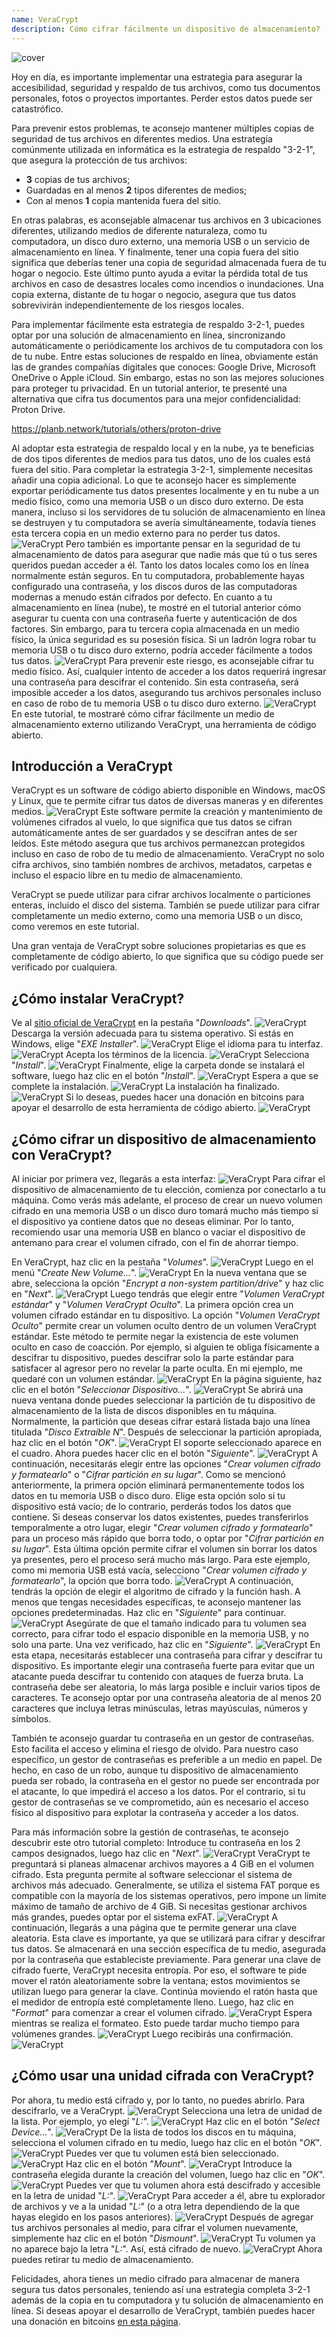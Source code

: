 ```yaml
---
name: VeraCrypt
description: Cómo cifrar fácilmente un dispositivo de almacenamiento?
---
```

![cover](assets/cover.webp)

Hoy en día, es importante implementar una estrategia para asegurar la accesibilidad, seguridad y respaldo de tus archivos, como tus documentos personales, fotos o proyectos importantes. Perder estos datos puede ser catastrófico.

Para prevenir estos problemas, te aconsejo mantener múltiples copias de seguridad de tus archivos en diferentes medios. Una estrategia comúnmente utilizada en informática es la estrategia de respaldo "3-2-1", que asegura la protección de tus archivos:
- **3** copias de tus archivos;
- Guardadas en al menos **2** tipos diferentes de medios;
- Con al menos **1** copia mantenida fuera del sitio.

En otras palabras, es aconsejable almacenar tus archivos en 3 ubicaciones diferentes, utilizando medios de diferente naturaleza, como tu computadora, un disco duro externo, una memoria USB o un servicio de almacenamiento en línea. Y finalmente, tener una copia fuera del sitio significa que deberías tener una copia de seguridad almacenada fuera de tu hogar o negocio. Este último punto ayuda a evitar la pérdida total de tus archivos en caso de desastres locales como incendios o inundaciones. Una copia externa, distante de tu hogar o negocio, asegura que tus datos sobrevivirán independientemente de los riesgos locales.

Para implementar fácilmente esta estrategia de respaldo 3-2-1, puedes optar por una solución de almacenamiento en línea, sincronizando automáticamente o periódicamente los archivos de tu computadora con los de tu nube. Entre estas soluciones de respaldo en línea, obviamente están las de grandes compañías digitales que conoces: Google Drive, Microsoft OneDrive o Apple iCloud. Sin embargo, estas no son las mejores soluciones para proteger tu privacidad. En un tutorial anterior, te presenté una alternativa que cifra tus documentos para una mejor confidencialidad: Proton Drive.

https://planb.network/tutorials/others/proton-drive

Al adoptar esta estrategia de respaldo local y en la nube, ya te beneficias de dos tipos diferentes de medios para tus datos, uno de los cuales está fuera del sitio. Para completar la estrategia 3-2-1, simplemente necesitas añadir una copia adicional. Lo que te aconsejo hacer es simplemente exportar periódicamente tus datos presentes localmente y en tu nube a un medio físico, como una memoria USB o un disco duro externo. De esta manera, incluso si los servidores de tu solución de almacenamiento en línea se destruyen y tu computadora se avería simultáneamente, todavía tienes esta tercera copia en un medio externo para no perder tus datos.
![VeraCrypt](assets/notext/01.webp)
Pero también es importante pensar en la seguridad de tu almacenamiento de datos para asegurar que nadie más que tú o tus seres queridos puedan acceder a él. Tanto los datos locales como los en línea normalmente están seguros. En tu computadora, probablemente hayas configurado una contraseña, y los discos duros de las computadoras modernas a menudo están cifrados por defecto. En cuanto a tu almacenamiento en línea (nube), te mostré en el tutorial anterior cómo asegurar tu cuenta con una contraseña fuerte y autenticación de dos factores. Sin embargo, para tu tercera copia almacenada en un medio físico, la única seguridad es su posesión física. Si un ladrón logra robar tu memoria USB o tu disco duro externo, podría acceder fácilmente a todos tus datos.
![VeraCrypt](assets/notext/02.webp)
Para prevenir este riesgo, es aconsejable cifrar tu medio físico. Así, cualquier intento de acceder a los datos requerirá ingresar una contraseña para descifrar el contenido. Sin esta contraseña, será imposible acceder a los datos, asegurando tus archivos personales incluso en caso de robo de tu memoria USB o tu disco duro externo.
![VeraCrypt](assets/notext/03.webp)
En este tutorial, te mostraré cómo cifrar fácilmente un medio de almacenamiento externo utilizando VeraCrypt, una herramienta de código abierto.
## Introducción a VeraCrypt

VeraCrypt es un software de código abierto disponible en Windows, macOS y Linux, que te permite cifrar tus datos de diversas maneras y en diferentes medios.
![VeraCrypt](assets/notext/04.webp)
Este software permite la creación y mantenimiento de volúmenes cifrados al vuelo, lo que significa que tus datos se cifran automáticamente antes de ser guardados y se descifran antes de ser leídos. Este método asegura que tus archivos permanezcan protegidos incluso en caso de robo de tu medio de almacenamiento. VeraCrypt no solo cifra archivos, sino también nombres de archivos, metadatos, carpetas e incluso el espacio libre en tu medio de almacenamiento.

VeraCrypt se puede utilizar para cifrar archivos localmente o particiones enteras, incluido el disco del sistema. También se puede utilizar para cifrar completamente un medio externo, como una memoria USB o un disco, como veremos en este tutorial.

Una gran ventaja de VeraCrypt sobre soluciones propietarias es que es completamente de código abierto, lo que significa que su código puede ser verificado por cualquiera.

## ¿Cómo instalar VeraCrypt?

Ve al [sitio oficial de VeraCrypt](https://www.veracrypt.fr/en/Downloads.html) en la pestaña "*Downloads*".
![VeraCrypt](assets/notext/05.webp)
Descarga la versión adecuada para tu sistema operativo. Si estás en Windows, elige "*EXE Installer*".
![VeraCrypt](assets/notext/06.webp)
Elige el idioma para tu interfaz.
![VeraCrypt](assets/notext/07.webp)
Acepta los términos de la licencia.
![VeraCrypt](assets/notext/08.webp)
Selecciona "*Install*".
![VeraCrypt](assets/notext/09.webp)
Finalmente, elige la carpeta donde se instalará el software, luego haz clic en el botón "*Install*".
![VeraCrypt](assets/notext/10.webp)
Espera a que se complete la instalación.
![VeraCrypt](assets/notext/11.webp)
La instalación ha finalizado.
![VeraCrypt](assets/notext/12.webp)
Si lo deseas, puedes hacer una donación en bitcoins para apoyar el desarrollo de esta herramienta de código abierto.
![VeraCrypt](assets/notext/13.webp)
## ¿Cómo cifrar un dispositivo de almacenamiento con VeraCrypt?

Al iniciar por primera vez, llegarás a esta interfaz:
![VeraCrypt](assets/notext/14.webp)
Para cifrar el dispositivo de almacenamiento de tu elección, comienza por conectarlo a tu máquina. Como verás más adelante, el proceso de crear un nuevo volumen cifrado en una memoria USB o un disco duro tomará mucho más tiempo si el dispositivo ya contiene datos que no deseas eliminar. Por lo tanto, recomiendo usar una memoria USB en blanco o vaciar el dispositivo de antemano para crear el volumen cifrado, con el fin de ahorrar tiempo.

En VeraCrypt, haz clic en la pestaña "*Volumes*".
![VeraCrypt](assets/notext/15.webp)
Luego en el menú "*Create New Volume...*".
![VeraCrypt](assets/notext/16.webp)
En la nueva ventana que se abre, selecciona la opción "*Encrypt a non-system partition/drive*" y haz clic en "*Next*".
![VeraCrypt](assets/notext/17.webp)
Luego tendrás que elegir entre "*Volumen VeraCrypt estándar*" y "*Volumen VeraCrypt Oculto*". La primera opción crea un volumen cifrado estándar en tu dispositivo. La opción "*Volumen VeraCrypt Oculto*" permite crear un volumen oculto dentro de un volumen VeraCrypt estándar. Este método te permite negar la existencia de este volumen oculto en caso de coacción. Por ejemplo, si alguien te obliga físicamente a descifrar tu dispositivo, puedes descifrar solo la parte estándar para satisfacer al agresor pero no revelar la parte oculta. En mi ejemplo, me quedaré con un volumen estándar. ![VeraCrypt](assets/notext/18.webp)
En la página siguiente, haz clic en el botón "*Seleccionar Dispositivo...*".
![VeraCrypt](assets/notext/19.webp)
Se abrirá una nueva ventana donde puedes seleccionar la partición de tu dispositivo de almacenamiento de la lista de discos disponibles en tu máquina. Normalmente, la partición que deseas cifrar estará listada bajo una línea titulada "*Disco Extraíble N*". Después de seleccionar la partición apropiada, haz clic en el botón "*OK*".
![VeraCrypt](assets/notext/20.webp)
El soporte seleccionado aparece en el cuadro. Ahora puedes hacer clic en el botón "*Siguiente*". ![VeraCrypt](assets/notext/21.webp)
A continuación, necesitarás elegir entre las opciones "*Crear volumen cifrado y formatearlo*" o "*Cifrar partición en su lugar*". Como se mencionó anteriormente, la primera opción eliminará permanentemente todos los datos en tu memoria USB o disco duro. Elige esta opción solo si tu dispositivo está vacío; de lo contrario, perderás todos los datos que contiene. Si deseas conservar los datos existentes, puedes transferirlos temporalmente a otro lugar, elegir "*Crear volumen cifrado y formatearlo*" para un proceso más rápido que borra todo, o optar por "*Cifrar partición en su lugar*". Esta última opción permite cifrar el volumen sin borrar los datos ya presentes, pero el proceso será mucho más largo. Para este ejemplo, como mi memoria USB está vacía, selecciono "*Crear volumen cifrado y formatearlo*", la opción que borra todo.
![VeraCrypt](assets/notext/22.webp)
A continuación, tendrás la opción de elegir el algoritmo de cifrado y la función hash. A menos que tengas necesidades específicas, te aconsejo mantener las opciones predeterminadas. Haz clic en "*Siguiente*" para continuar.
![VeraCrypt](assets/notext/23.webp)
Asegúrate de que el tamaño indicado para tu volumen sea correcto, para cifrar todo el espacio disponible en la memoria USB, y no solo una parte. Una vez verificado, haz clic en "*Siguiente*".
![VeraCrypt](assets/notext/24.webp)
En esta etapa, necesitarás establecer una contraseña para cifrar y descifrar tu dispositivo. Es importante elegir una contraseña fuerte para evitar que un atacante pueda descifrar tu contenido con ataques de fuerza bruta. La contraseña debe ser aleatoria, lo más larga posible e incluir varios tipos de caracteres. Te aconsejo optar por una contraseña aleatoria de al menos 20 caracteres que incluya letras minúsculas, letras mayúsculas, números y símbolos.

También te aconsejo guardar tu contraseña en un gestor de contraseñas. Esto facilita el acceso y elimina el riesgo de olvido. Para nuestro caso específico, un gestor de contraseñas es preferible a un medio en papel. De hecho, en caso de un robo, aunque tu dispositivo de almacenamiento pueda ser robado, la contraseña en el gestor no puede ser encontrada por el atacante, lo que impedirá el acceso a los datos. Por el contrario, si tu gestor de contraseñas se ve comprometido, aún es necesario el acceso físico al dispositivo para explotar la contraseña y acceder a los datos.

Para más información sobre la gestión de contraseñas, te aconsejo descubrir este otro tutorial completo:
Introduce tu contraseña en los 2 campos designados, luego haz clic en "*Next*". ![VeraCrypt](assets/notext/25.webp)
VeraCrypt te preguntará si planeas almacenar archivos mayores a 4 GiB en el volumen cifrado. Esta pregunta permite al software seleccionar el sistema de archivos más adecuado. Generalmente, se utiliza el sistema FAT porque es compatible con la mayoría de los sistemas operativos, pero impone un límite máximo de tamaño de archivo de 4 GiB. Si necesitas gestionar archivos más grandes, puedes optar por el sistema exFAT.
![VeraCrypt](assets/notext/26.webp)
A continuación, llegarás a una página que te permite generar una clave aleatoria. Esta clave es importante, ya que se utilizará para cifrar y descifrar tus datos. Se almacenará en una sección específica de tu medio, asegurada por la contraseña que estableciste previamente. Para generar una clave de cifrado fuerte, VeraCrypt necesita entropía. Por eso, el software te pide mover el ratón aleatoriamente sobre la ventana; estos movimientos se utilizan luego para generar la clave. Continúa moviendo el ratón hasta que el medidor de entropía esté completamente lleno. Luego, haz clic en "*Format*" para comenzar a crear el volumen cifrado.
![VeraCrypt](assets/notext/27.webp)
Espera mientras se realiza el formateo. Esto puede tardar mucho tiempo para volúmenes grandes.
![VeraCrypt](assets/notext/28.webp)
Luego recibirás una confirmación.
![VeraCrypt](assets/notext/29.webp)
## ¿Cómo usar una unidad cifrada con VeraCrypt?

Por ahora, tu medio está cifrado y, por lo tanto, no puedes abrirlo. Para descifrarlo, ve a VeraCrypt.
![VeraCrypt](assets/notext/30.webp)
Selecciona una letra de unidad de la lista. Por ejemplo, yo elegí "*L:*".
![VeraCrypt](assets/notext/31.webp)
Haz clic en el botón "*Select Device...*".
![VeraCrypt](assets/notext/32.webp)
De la lista de todos los discos en tu máquina, selecciona el volumen cifrado en tu medio, luego haz clic en el botón "*OK*".
![VeraCrypt](assets/notext/33.webp)
Puedes ver que tu volumen está bien seleccionado.
![VeraCrypt](assets/notext/34.webp)
Haz clic en el botón "*Mount*".
![VeraCrypt](assets/notext/35.webp)
Introduce la contraseña elegida durante la creación del volumen, luego haz clic en "*OK*".
![VeraCrypt](assets/notext/36.webp)
Puedes ver que tu volumen ahora está descifrado y accesible en la letra de unidad "*L:*".
![VeraCrypt](assets/notext/37.webp)
Para acceder a él, abre tu explorador de archivos y ve a la unidad "*L:*" (o a otra letra dependiendo de la que hayas elegido en los pasos anteriores). ![VeraCrypt](assets/notext/38.webp)
Después de agregar tus archivos personales al medio, para cifrar el volumen nuevamente, simplemente haz clic en el botón "*Dismount*".
![VeraCrypt](assets/notext/39.webp)
Tu volumen ya no aparece bajo la letra "*L:*". Así, está cifrado de nuevo.
![VeraCrypt](assets/notext/40.webp)
Ahora puedes retirar tu medio de almacenamiento.

Felicidades, ahora tienes un medio cifrado para almacenar de manera segura tus datos personales, teniendo así una estrategia completa 3-2-1 además de la copia en tu computadora y tu solución de almacenamiento en línea.
Si deseas apoyar el desarrollo de VeraCrypt, también puedes hacer una donación en bitcoins [en esta página](https://www.veracrypt.fr/en/Donation.html).